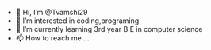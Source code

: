 - 👋 Hi, I’m @Tvamshi29
- 👀 I’m interested in coding,programing
- 🌱 I’m currently learning 3rd year B.E in computer science
- 📫 How to reach me ...

<!---
Tvamshi29/Tvamshi29 is a ✨ special ✨ repository because its `README.md` (this file) appears on your GitHub profile.
You can click the Preview link to take a look at your changes.
--->
